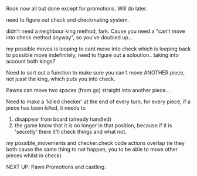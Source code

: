 Rook now all but done except for promotions. Will do later.

need to figure out check and checkmating system.

didn't need a neighbour king method, fark. Cause you need a "can't move into check method anyway", so you've doubled up...

my possible moves is looping to cant move into check which is looping back to possible move indefinitely, need to figure out a soloution.. taking into account both kings?

Need to sort out a function to make sure you can't move ANOTHER piece, not jusst the king, which puts you into check.

Pawns can move two spaces (from go) straight into another piece...

Need to make a 'killed checker' at the end of every turn, for every piece, if a piece has been killed, it needs to 
1. disappear from board (already handled)
2. the game know that it is no longer in that position, because if it is 'secretly' there it'll check things and what not.

my possible_movements and checker.check code actions overlap (ie they both cause the same thing to not happen, you to be able to  move other pieces whilst in check)

NEXT UP:
Pawn Promotions and castling.
